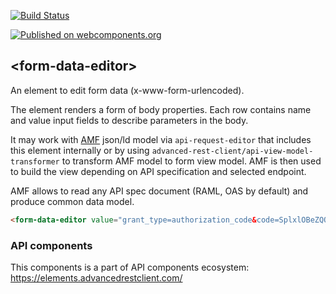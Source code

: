 [![Build Status](https://travis-ci.org/advanced-rest-client/form-data-editor.svg?branch=stage)](https://travis-ci.org/advanced-rest-client/form-data-editor)  


[![Published on webcomponents.org](https://img.shields.io/badge/webcomponents.org-published-blue.svg)](https://www.webcomponents.org/element/advanced-rest-client/form-data-editor)

## &lt;form-data-editor&gt;

An element to edit form data (x-www-form-urlencoded).

The element renders a form of body properties. Each row contains name and value input
fields to describe parameters in the body.

It may work with [AMF](https://github.com/mulesoft/amf) json/ld model via `api-request-editor` that includes this element internally or by using `advanced-rest-client/api-view-model-transformer` to transform AMF model to form view model.
AMF is then used to build the view depending on API specification and selected endpoint.

AMF allows to read any API spec document (RAML, OAS by default) and produce common data model.

<!---
```
<custom-element-demo>
  <template>
    <link rel="import" href="form-data-editor.html">
    <next-code-block></next-code-block>
  </template>
</custom-element-demo>
```
-->
```html
<form-data-editor value="grant_type=authorization_code&code=SplxlOBeZQQYbYS6WxSbIA&redirect_uri=https%3A%2F%2Fclient%2Eexample%2Ecom%2Fcb" allow-custom allow-disable-params></form-data-editor>
```


### API components

This components is a part of API components ecosystem: https://elements.advancedrestclient.com/
